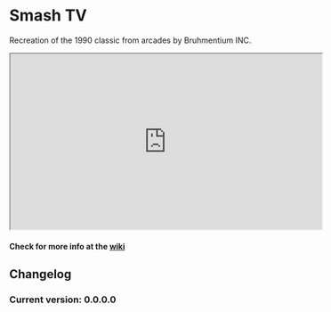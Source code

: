 # Smash TV

Recreation of the 1990 classic from arcades by Bruhmentium INC.

<iframe width="560" height="315" src="https://www.youtube.com/watch?v=ffhCBPxXaJs">
  </iframe>

#### Check for more info at the [wiki](https://github.com/WillyTrek19/Smash-TV/wiki)

## Changelog
### Current version: 0.0.0.0
